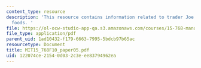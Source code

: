 ```yaml
---
content_type: resource
description: 'This resource contains information related to trader Joe''s Vs whole
  foods. '
file: https://ol-ocw-studio-app-qa.s3.amazonaws.com/courses/15-768-management-of-services-concepts-design-and-delivery-fall-2010/122074ce21540d032c3eee83794962ea_MIT15_768F10_paper05.pdf
file_type: application/pdf
parent_uid: 1ad10432-f179-6663-7995-5bdcb97b65ac
resourcetype: Document
title: MIT15_768F10_paper05.pdf
uid: 122074ce-2154-0d03-2c3e-ee83794962ea
---
```

